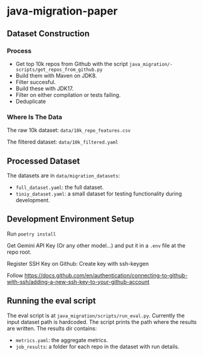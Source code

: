 # java-migration-paper

## Dataset Construction
### Process
- Get top 10k repos from Github with the script `java_migration/- scripts/get_repos_from_github.py`
- Build them with Maven on JDK8. 
- Filter succesful.
- Build these with JDK17. 
- Filter on either compilation or tests failing.
- Deduplicate
### Where Is The Data
The raw 10k dataset: `data/10k_repo_features.csv`

The filtered dataset: `data/10k_filtered.yaml`

## Processed Dataset
The datasets are in `data/migration_datasets`:
- `full_dataset.yaml`: the full dataset.
- `tiniy_dataset.yaml`: a small dataset for testing functionality during development.

## Development Environment Setup
Run `poetry install`

Get Gemini API Key (Or any other model...) and put it in a `.env` file at the repo root.

Register SSH Key on Github:
Create key with ssh-keygen

Follow
https://docs.github.com/en/authentication/connecting-to-github-with-ssh/adding-a-new-ssh-key-to-your-github-account

## Running the eval script
The eval script is at `java_migration/scripts/run_eval.py`. Currently the input dataset path is hardcoded.
The script prints the path where the results are written.
The results dir contains:
- `metrics.yaml`: the aggregate metrics.
- `job_results`: a folder for each repo in the dataset with run details.